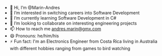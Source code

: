 - 👋 Hi, I’m @Marin-Andres
- 👀 I’m interested in switching careers into Software Development
- 🌱 I’m currently learning Software Development in C#
- 💞️ I’m looking to collaborate on interesting engineering projects
- 📫 How to reach me andres.marin@gmx.com
- 😄 Pronouns: he/him/his
- ⚡ Fun fact: I'm an Electronics Engineer from Costa Rica living in Australia with different hobbies ranging from games to bird watching

<!---
Marin-Andres/Marin-Andres is a ✨ special ✨ repository because its `README.md` (this file) appears on your GitHub profile.
You can click the Preview link to take a look at your changes.
--->
